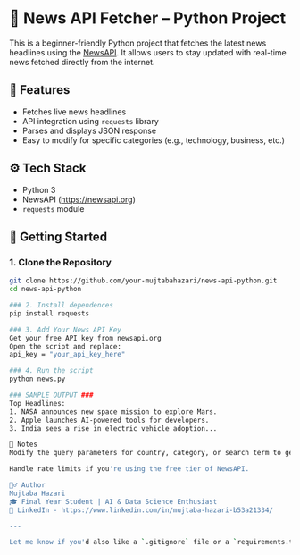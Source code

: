 # 📰 News API Fetcher – Python Project

This is a beginner-friendly Python project that fetches the latest news headlines using the [NewsAPI](https://newsapi.org/). It allows users to stay updated with real-time news fetched directly from the internet.

## 📌 Features

- Fetches live news headlines
- API integration using `requests` library
- Parses and displays JSON response
- Easy to modify for specific categories (e.g., technology, business, etc.)

## ⚙️ Tech Stack

- Python 3
- NewsAPI (https://newsapi.org)
- `requests` module
## 🚀 Getting Started

### 1. Clone the Repository
```bash
git clone https://github.com/your-mujtabahazari/news-api-python.git
cd news-api-python

### 2. Install dependences
pip install requests

### 3. Add Your News API Key
Get your free API key from newsapi.org
Open the script and replace:
api_key = "your_api_key_here"

### 4. Run the script
python news.py

### SAMPLE OUTPUT ###
Top Headlines:
1. NASA announces new space mission to explore Mars.
2. Apple launches AI-powered tools for developers.
3. India sees a rise in electric vehicle adoption...

📎 Notes
Modify the query parameters for country, category, or search term to get specific news.

Handle rate limits if you're using the free tier of NewsAPI.

🙋‍♂️ Author
Mujtaba Hazari
🎓 Final Year Student | AI & Data Science Enthusiast
🔗 LinkedIn - https://www.linkedin.com/in/mujtaba-hazari-b53a21334/

---

Let me know if you'd also like a `.gitignore` file or a `requirements.txt` for easy environment setup.



